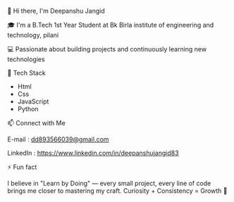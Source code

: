 <!--
**deepanshu83/deepanshu83** is a ✨ _special_ ✨ repository because its `README.md` (this file) appears on your GitHub profile.

Here are some ideas to get you started:

- 🔭 I’m currently working on ...
- 🌱 I’m currently learning ...
- 👯 I’m looking to collaborate on ...
- 🤔 I’m looking for help with ...
- 💬 Ask me about ...
- 📫 How to reach me: ...
- 😄 Pronouns: ...
- ⚡ Fun fact: ...
-->
👋 Hi there, I'm Deepanshu Jangid

🎓 I'm a B.Tech 1st Year Student at 
Bk Birla institute of engineering and technology, pilani 

💻 Passionate about building projects and continuously learning new technologies


🚀 Tech Stack

- Html 
- Css 
- JavaScript
- Python

📫 Connect with Me

E-mail : dd893566039@gmail.com

LinkedIn : https://www.linkedin.com/in/deepanshujangid83

⚡ Fun fact

 I believe in "Learn by Doing" — every small project, every line of code brings me closer to mastering my craft.
Curiosity + Consistency = Growth 🚀


